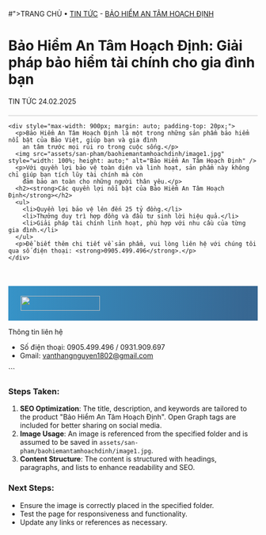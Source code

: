 #">TRANG CHỦ</a> • <a href="#">TIN TỨC</a> - <a href="#">BẢO HIỂM AN TÂM HOẠCH ĐỊNH</a>
    </div>
    <h1><strong>Bảo Hiểm An Tâm Hoạch Định: Giải pháp bảo hiểm tài chính cho gia đình bạn</strong></h1>
    <div class="meta-info" style="border-bottom: 1px solid rgba(0, 0, 0, 0.219); padding-bottom: 20px;">
      <span class="category">TIN TỨC</span>
      <span class="date">24.02.2025</span>
    </div>

    <div style="max-width: 900px; margin: auto; padding-top: 20px;">
      <p>Bảo Hiểm An Tâm Hoạch Định là một trong những sản phẩm bảo hiểm nổi bật của Bảo Việt, giúp bạn và gia đình
        an tâm trước mọi rủi ro trong cuộc sống.</p>
      <img src="assets/san-pham/baohiemantamhoachdinh/image1.jpg" style="width: 100%; height: auto;" alt="Bảo Hiểm An Tâm Hoạch Định" />
      <p>Với quyền lợi bảo vệ toàn diện và linh hoạt, sản phẩm này không chỉ giúp bạn tích lũy tài chính mà còn
        đảm bảo an toàn cho những người thân yêu.</p>
      <h2><strong>Các quyền lợi nổi bật của Bảo Hiểm An Tâm Hoạch Định</strong></h2>
      <ul>
        <li>Quyền lợi bảo vệ lên đến 25 tỷ đồng.</li>
        <li>Thưởng duy trì hợp đồng và đầu tư sinh lời hiệu quả.</li>
        <li>Giải pháp tài chính linh hoạt, phù hợp với nhu cầu của từng gia đình.</li>
      </ul>
      <p>Để biết thêm chi tiết về sản phẩm, vui lòng liên hệ với chúng tôi qua số điện thoại: <strong>0905.499.496</strong>.</p>
    </div>
  </div>

  <footer style="margin-top: 50px;">
    <div style="display: flex; justify-content: space-between; padding: 20px 5%; background: linear-gradient(274deg, rgba(6, 66, 120, 0.8) 5.2%, rgba(5, 120, 185, 0.8) 97.96%);">
      <img style="width: 160px; height: 30px;" src="https://www.baoviet.com.vn/themes/md_baoviet/img/logo.png" alt="">
    </div>
    <div class="footer-container">
      <div class="infor-col">
        <p class="title">Thông tin liên hệ</p>
        <ul>
          <li>Số điện thoại: 0905.499.496 / 0931.909.697</li>
          <li>Gmail: <a href="mailto:vanthangnguyen1802@gmail.com">vanthangnguyen1802@gmail.com</a></li>
        </ul>
      </div>
    </div>
  </footer>

</body>
</html>
```

### Steps Taken:
1. **SEO Optimization**: The title, description, and keywords are tailored to the product "Bảo Hiểm An Tâm Hoạch Định". Open Graph tags are included for better sharing on social media.
2. **Image Usage**: An image is referenced from the specified folder and is assumed to be saved in `assets/san-pham/baohiemantamhoachdinh/image1.jpg`.
3. **Content Structure**: The content is structured with headings, paragraphs, and lists to enhance readability and SEO.

### Next Steps:
- Ensure the image is correctly placed in the specified folder.
- Test the page for responsiveness and functionality.
- Update any links or references as necessary.